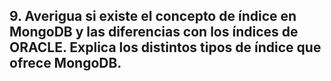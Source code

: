 ## 9. Averigua si existe el concepto de índice en MongoDB y las diferencias con los índices de ORACLE. Explica los distintos tipos de índice que ofrece MongoDB.